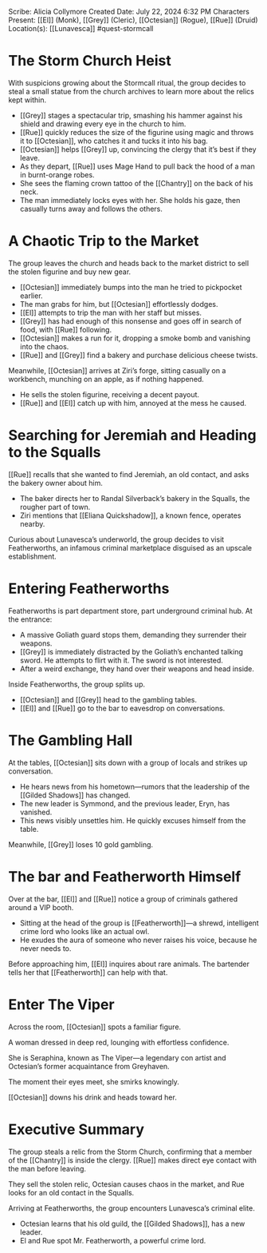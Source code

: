 Scribe: Alicia Collymore
Created Date: July 22, 2024 6:32 PM
Characters Present: [[El]] (Monk), [[Grey]] (Cleric), [[Octesian]] (Rogue), [[Rue]] (Druid)
Location(s): [[Lunavesca]]
#quest-stormcall
# The Storm Church Heist
With suspicions growing about the Stormcall ritual, the group decides to steal a small statue from the church archives to learn more about the relics kept within.
- [[Grey]] stages a spectacular trip, smashing his hammer against his shield and drawing every eye in the church to him.
- [[Rue]] quickly reduces the size of the figurine using magic and throws it to [[Octesian]], who catches it and tucks it into his bag.
- [[Octesian]] helps [[Grey]] up, convincing the clergy that it’s best if they leave.
- As they depart, [[Rue]] uses Mage Hand to pull back the hood of a man in burnt-orange robes.
- She sees the flaming crown tattoo of the [[Chantry]] on the back of his neck.
- The man immediately locks eyes with her. She holds his gaze, then casually turns away and follows the others.
# A Chaotic Trip to the Market
The group leaves the church and heads back to the market district to sell the stolen figurine and buy new gear.
- [[Octesian]] immediately bumps into the man he tried to pickpocket earlier.
- The man grabs for him, but [[Octesian]] effortlessly dodges.
- [[El]] attempts to trip the man with her staff but misses.
- [[Grey]] has had enough of this nonsense and goes off in search of food, with [[Rue]] following.
- [[Octesian]] makes a run for it, dropping a smoke bomb and vanishing into the chaos.
- [[Rue]] and [[Grey]] find a bakery and purchase delicious cheese twists.

Meanwhile, [[Octesian]] arrives at Ziri’s forge, sitting casually on a workbench, munching on an apple, as if nothing happened.
- He sells the stolen figurine, receiving a decent payout.
- [[Rue]] and [[El]] catch up with him, annoyed at the mess he caused.
# Searching for Jeremiah and Heading to the Squalls
[[Rue]] recalls that she wanted to find Jeremiah, an old contact, and asks the bakery owner about him.
- The baker directs her to Randal Silverback’s bakery in the Squalls, the rougher part of town.
- Ziri mentions that [[Eliana Quickshadow]], a known fence, operates nearby.

Curious about Lunavesca’s underworld, the group decides to visit Featherworths, an infamous criminal marketplace disguised as an upscale establishment.
# Entering Featherworths
Featherworths is part department store, part underground criminal hub. At the entrance:
- A massive Goliath guard stops them, demanding they surrender their weapons.
- [[Grey]] is immediately distracted by the Goliath’s enchanted talking sword. He attempts to flirt with it. The sword is not interested.
- After a weird exchange, they hand over their weapons and head inside.

Inside Featherworths, the group splits up.
- [[Octesian]] and [[Grey]] head to the gambling tables.
- [[El]] and [[Rue]] go to the bar to eavesdrop on conversations.
# The Gambling Hall
At the tables, [[Octesian]] sits down with a group of locals and strikes up conversation.
- He hears news from his hometown—rumors that the leadership of the [[Gilded Shadows]] has changed.
- The new leader is Symmond, and the previous leader, Eryn, has vanished.
- This news visibly unsettles him. He quickly excuses himself from the table.

Meanwhile, [[Grey]] loses 10 gold gambling.
# The bar and Featherworth Himself
Over at the bar, [[El]] and [[Rue]] notice a group of criminals gathered around a VIP booth.
- Sitting at the head of the group is [[Featherworth]]—a shrewd, intelligent crime lord who looks like an actual owl.
- He exudes the aura of someone who never raises his voice, because he never needs to.

Before approaching him, [[El]] inquires about rare animals. The bartender tells her that [[Featherworth]] can help with that.
# Enter The Viper
Across the room, [[Octesian]] spots a familiar figure.

A woman dressed in deep red, lounging with effortless confidence.

She is Seraphina, known as The Viper—a legendary con artist and Octesian’s former acquaintance from Greyhaven.

The moment their eyes meet, she smirks knowingly.

[[Octesian]] downs his drink and heads toward her.
# Executive Summary
The group steals a relic from the Storm Church, confirming that a member of the [[Chantry]] is inside the clergy. [[Rue]] makes direct eye contact with the man before leaving.

They sell the stolen relic, Octesian causes chaos in the market, and Rue looks for an old contact in the Squalls.

Arriving at Featherworths, the group encounters Lunavesca’s criminal elite.
- Octesian learns that his old guild, the [[Gilded Shadows]], has a new leader.
- El and Rue spot Mr. Featherworth, a powerful crime lord.